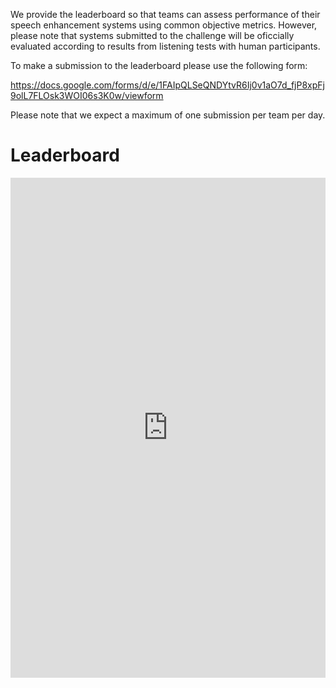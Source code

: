 We provide the leaderboard so that teams can assess performance of their speech enhancement systems using common objective metrics. However, please note that systems submitted to the challenge will be oficcially evaluated according to results from listening tests with human participants.

To make a submission to the leaderboard please use the following form:

https://docs.google.com/forms/d/e/1FAIpQLSeQNDYtvR6Ij0v1aO7d_fjP8xpFj9olL7FLOsk3WOI06s3K0w/viewform

Please note that we expect a maximum of one submission per team per day.

# Leaderboard
<iframe src="https://mandargogate.github.io/avsec_lb/" style="width:100%; height:800px;" scrolling="auto" frameBorder="0"></iframe>
